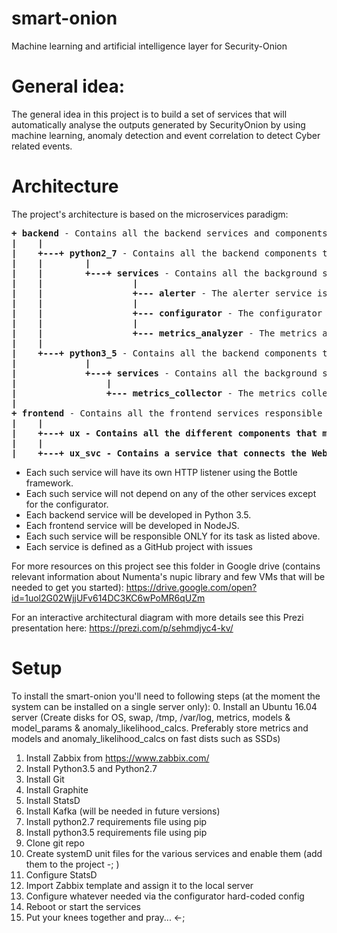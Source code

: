 # smart-onion
Machine learning and artificial intelligence layer for Security-Onion

# General idea:
The general idea in this project is to build a set of services that will automatically analyse the outputs 
generated by SecurityOnion by using machine learning, anomaly detection and event correlation to detect Cyber
related events. 


# Architecture
The project's architecture is based on the microservices paradigm: <br />
<pre>
<b>+ backend</b> - Contains all the backend services and components
<b>|    |</b>
<b>|    +---+ python2_7</b> - Contains all the backend components that MUST run under Python 2.7 (Only services that use the nupic framework)
<b>|    |</b>        <b>|</b>
<b>|    |        +---+ services</b> - Contains all the background services that MUST run under Python 2.7
<b>|    |</b>                 <b>|</b>
<b>|    |                 +--- alerter</b> - The alerter service is responsible for filtering alerts and aggregating alerts and anomalies into Cyber events
<b>|    |</b>                 <b>|</b>
<b>|    |                 +--- configurator</b> - The configurator service is responsible of allowing the various services to get and set their config as well as configuring the scheduler of the system (Zabbix)
<b>|    |</b>                 <b>|</b>
<b>|    |                 +--- metrics_analyzer</b> - The metrics analyser service should use ML, deep learning, NLP as well as biologically constrained machine learning (nupic) and statistical algorithms to detect anomalies or indications of unexpected behaviour (either human or network or other) and return the probability for an anomaly in a given metric
<b>|    |</b>
<b>|    +---+ python3_5</b> - Contains all the backend components that run under Python 3.5
<b>|</b>             <b>|</b>
<b>|             +---+ services</b> - Contains all the background services that run under Python 3.5
<b>|</b>                 <b>|</b>
<b>|                 +--- metrics_collector</b> - The metrics collector (a.k.a sampler) service is responsible for querying the raw data (from Security Onion's elasticsearch cluster and from helper DB instances if needed) and create metrics and also allow usage of threshold based alerts
<b>|</b>  
<b>+ frontend</b> - Contains all the frontend services responsible for the UX
<b>|    |</b>
<b>|    +---+ ux - Contains all the different components that make up the WebUI of the system (Written in React)</b>
<b>|    |</b>
<b>|    +---+ ux_svc - Contains a service that connects the WebUI to the Backend services and serves as an API to the system</b>
</pre>

+ Each such service will have its own HTTP listener using the Bottle framework.
+ Each such service will not depend on any of the other services except for the configurator.
+ Each backend service will be developed in Python 3.5.
+ Each frontend service will be developed in NodeJS.
+ Each such service will be responsible ONLY for its task as listed above. 
+ Each service is defined as a GitHub project with issues 


For more resources on this project see this folder in Google drive (contains relevant information about Numenta's nupic library and few VMs that will be needed to get you started):
https://drive.google.com/open?id=1uol2G02WjjUFv614DC3KC6wPoMR6qUZm

For an interactive architectural diagram with more details see this Prezi presentation here:
https://prezi.com/p/sehmdjyc4-kv/

# Setup
To install the smart-onion you'll need to following steps (at the moment the system can be installed on a single server only):
0. Install an Ubuntu 16.04 server (Create disks for OS, swap, /tmp, /var/log, metrics, models & model_params & anomaly_likelihood_calcs. Preferably store metrics and models and anomaly_likelihood_calcs on fast dists such as SSDs)
1. Install Zabbix from https://www.zabbix.com/
2. Install Python3.5 and Python2.7
3. Install Git
4. Install Graphite
5. Install StatsD
6. Install Kafka (will be needed in future versions)
7. Install python2.7 requirements file using pip
8. Install python3.5 requirements file using pip
9. Clone git repo
10. Create systemD unit files for the various services and enable them (add them to the project \-; )
11. Configure StatsD
12. Import Zabbix template and assign it to the local server
13. Configure whatever needed via the configurator hard-coded config
14. Reboot or start the services
15. Put your knees together and pray... <-;

